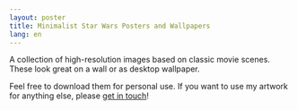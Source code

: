 ```yaml
---
layout: poster
title: Minimalist Star Wars Posters and Wallpapers
lang: en
---
```


A collection of high-resolution images based on classic movie scenes. These look great on a wall or as desktop wallpaper.

Feel free to download them for personal use. If you want to use my artwork for anything else, please [get in touch](mailto:hi@moehrenzahn.de)!
